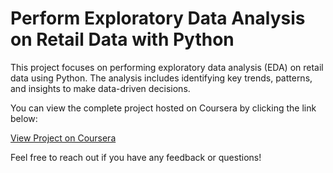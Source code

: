 # Perform Exploratory Data Analysis on Retail Data with Python

This project focuses on performing exploratory data analysis (EDA) on retail data using Python. The analysis includes identifying key trends, patterns, and insights to make data-driven decisions.

You can view the complete project hosted on Coursera by clicking the link below:

[View Project on Coursera](https://www.coursera.org/learn/perform-exploratory-data-analysis-on-retail-data-with-python/ungradedLab/Zow3N/option-a-using-courseras-jupyter-notebook-environment/lab?path=%2Fnotebooks%2Fonline_retail.ipynb)

Feel free to reach out if you have any feedback or questions!
